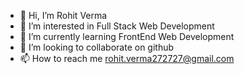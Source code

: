 - 👋 Hi, I’m Rohit Verma
- 👀 I’m interested in Full Stack Web Development
- 🌱 I’m currently learning FrontEnd Web Development
- 💞️ I’m looking to collaborate on github
- 📫 How to reach me rohit.verma272727@gmail.com

<!---
Roh17v/Roh17v is a ✨ special ✨ repository because its `README.md` (this file) appears on your GitHub profile.
You can click the Preview link to take a look at your changes.
--->
